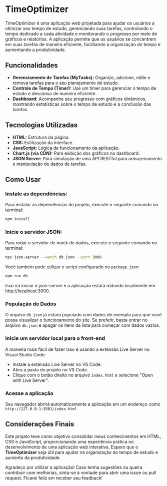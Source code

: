 # TimeOptimizer

TimeOptimizer é uma aplicação web projetada para ajudar os usuários a otimizar seu tempo de estudo, gerenciando suas tarefas, controlando o tempo dedicado a cada atividade e monitorando o progresso por meio de gráficos e relatórios. A aplicação permite que os usuários se concentrem em suas tarefas de maneira eficiente, facilitando a organização do tempo e aumentando a produtividade.

## Funcionalidades

- **Gerenciamento de Tarefas (MyTasks):** Organize, adicione, edite e remova tarefas para o seu planejamento de estudo.
- **Controle de Tempo (Timer):** Use um timer para gerenciar o tempo de estudo e descanso de maneira eficiente.
- **Dashboard:** Acompanhe seu progresso com gráficos dinâmicos, mostrando estatísticas sobre o tempo de estudo e a conclusão das tarefas.

## Tecnologias Utilizadas

- **HTML:** Estrutura da página.
- **CSS:** Estilização da interface.
- **JavaScript:** Lógica de funcionamento da aplicação.
- **Chart.js (via CDN):** Para exibição dos gráficos no dashboard.
- **JSON Server:** Para simulação de uma API RESTful para armazenamento e manipulação de dados de tarefas.

## Como Usar

### Instale as dependências:
Para instalar as dependências do projeto, execute o seguinte comando no terminal:

```bash
npm install
```

### Inicie o servidor JSON:
Para rodar o servidor de mock de dados, execute o seguinte comando no terminal:

```bash
npx json-server --watch db.json --port 3000
```

 Você também pode utilizar o script configurado no `package.json`:

```bash
npm run db
```

 Isso irá iniciar o json-server e a aplicação estará rodando localmente em http://localhost:3000.
 
### População de Dados
O arquivo `db.json` já estará populado com dados de exemplo para que você possa visualizar o funcionamento do site. Se preferir, basta entrar no arquivo `db.json` e apagar os itens da lista para começar com dados vazios.

### Inicie um servidor local para o front-end
A maneira mais fácil de fazer isso é usando a extensão Live Server no Visual Studio Code:

- Instale a extensão Live Server no VS Code.
- Abra a pasta do projeto no VS Code.
- Clique com o botão direito no arquivo `index.html` e selecione "Open with Live Server".

### Acesse a aplicação
Seu navegador abrirá automaticamente a aplicação em um endereço como `http://127.0.0.1:5501/index.html`

## Considerações Finais
Este projeto teve como objetivo consolidar meus conhecimentos em HTML, CSS e JavaScript, proporcionando uma experiência prática no desenvolvimento de uma aplicação web interativa. Espero que o **TimeOptimizer** seja útil para ajudar na organização do tempo de estudo e aumento da produtividade. 

Agradeço por utilizar a aplicação! Caso tenha sugestões ou queira contribuir com melhorias, sinta-se à vontade para abrir uma issue ou pull request. Ficarei feliz em receber seu feedback!

